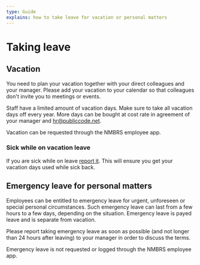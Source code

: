 ```yaml
---
type: Guide
explains: how to take leave for vacation or personal matters
---
```


# Taking leave

## Vacation

You need to plan your vacation together with your direct colleagues and your manager.
Please add your vacation to your calendar so that colleagues don't invite you to meetings or events.

Staff have a limited amount of vacation days.
Make sure to take all vacation days off every year.
More days can be bought at cost rate in agreement of your manager and <hr@publiccode.net>.

Vacation can be requested through the NMBRS employee app.

### Sick while on vacation leave

If you are sick while on leave [report it](sickness.md).
This will ensure you get your vacation days used while sick back.

## Emergency leave for personal matters

Employees can be entitled to emergency leave for urgent, unforeseen or special personal circumstances.
Such emergency leave can last from a few hours to a few days, depending on the situation.
Emergency leave is payed leave and is separate from vacation.

Please report taking emergency leave as soon as possible (and not longer than 24 hours after leaving) to your manager in order to discuss the terms.

Emergency leave is not requested or logged through the NMBRS employee app.
